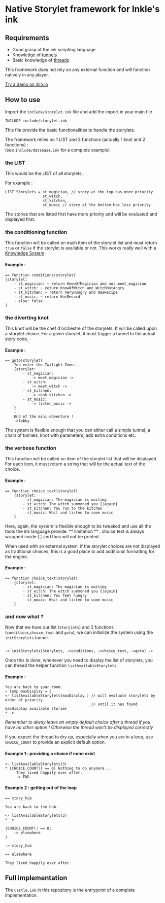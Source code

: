 # Native Storylet framework for Inkle's ink

## Requirements 

* Good grasp of the ink scripting language
* Knowledge of [tunnels](https://github.com/inkle/ink/blob/master/Documentation/WritingWithInk.md#1-tunnels)
* Basic knowledge of [threads](https://github.com/inkle/ink/blob/master/Documentation/WritingWithInk.md#2-threads)

This framework does not rely on any external function and will function natively in any player.

[Try a demo on itch.io](https://smwhr.itch.io/ink-storylets)

## How to use

Import the `include/storylet.ink` file and add the import in your main file
```
INCLUDE include/storylet.ink

```

This file provide the basic functionalities to handle the storylets.  

The framework relies on 1 LIST and 3 functions (actually 1 knot and 2 functions) :  
(see `include/database.ink` for a complete example)

### the LIST

This would be the LIST of all storylets.

For example :
```
LIST Storylets = st_magician, // story at the top has more priority
                 st_witch, 
                 st_kitchen, 
                 st_music // story at the bottom has less priority

```

The stories that are listed first have more priority and will be evaluated and displayed first.

### the conditioning function

This function will be called on each item of the storylet list and must return `true` or `false` if the storylet is available or not. This works really well with a [Knowledge System](https://github.com/inkle/ink/blob/master/Documentation/WritingWithInk.md#7-long-example-crime-scene)

#### Example :
```
== function conditions(storylet)
{storylet: 
	- st_magician: ~ return KnowOfMagician and not meet_magician
	- st_witch: ~ return KnowOfWitch and WitchNotAngry
	- st_kitchen: ~ return VeryHungry and HasRecipe
	- st_music: ~ return HasRecord
	- else: false
}

```

### the diverting knot

This knot will be the chef d'orchestre of the storylets. It will be called upon a storylet choice. For a given storylet, it must trigger a tunnel to the actual story code. 

#### Example :
```
== goto(storylet)
	You enter the Twilight Zone.
    {storylet:
        - st_magician: 
            -> meet_magician ->
        - st_witch: 
            -> meet_witch ->
        - st_kitchen: 
            -> cook_kitchen ->
        - st_music:
            -> listen_music ->
    }
    -
    End of the mini-adventure !
    ->lobby

```

The system is flexible enough that you can either call a simple tunnel, a chain of tunnels, knot with parameters, add extra conditions etc.

### the verbose function

This function will be called on item of the storylet list that will be displayed. For each item, it must return a string that will be the actual text of the choice.

#### Example :
```
== function choice_text(storylet)
    {storylet:
        - st_magician: The magician is waiting
        - st_witch: The witch summoned you {|again}
        - st_kitchen: You run to the kitchen
        - st_music: Wait and listen to some music
    }
```

Here, again, the system is flexible enough to be tweaked and use all the tools the ink language provide. 
** limitation ** : choice text is always wrapped inside `[]` and thus will not be printed.

When used with an external system, if the storylet choices are not displayed as traditional choices, this is a good place to add additional formatting for the engine.

#### Example :
```
== function choice_text(storylet)
    {storylet:
        - st_magician: The magician is waiting
        - st_witch: The witch summoned you {|again}
        - st_kitchen: You feel hungry
        - st_music: Wait and listen to some music
    }
```

### and now what ?

Now that we have our list (`Storylets`) and 3 functions (`conditions`,`choice_text` and `goto`), we can initialize the system using the `initStorylets` tunnel.

```

-> initStorylets(Storylets, ->conditions, ->choice_text, ->goto) ->

```

Once this is done, whenever you need to display the list of storylets, you can thread the helper function `listAvailableStorylets`

#### Example :

```
You are back to your room.
~ temp maxDisplay = 3
<- listAvailableStorylets(maxDisplay ) // will evaluate storylets by order of priority
									   // until it has found maxDisplay available stories
* ->

```

_Remember to alway leave an empty default choice after a thread if you have no other option ! Otherwise the thread won't be displayed correctly_

If you expect the thread to dry up, especially when you are in a loop, use `CHOICE_COUNT` to provide an explicit default option.

#### Example 1 : providing a choice if none exist

```
<- listAvailableStorylets(3)
* {CHOICE_COUNT() == 0} Nothing to do anymore ...
     They lived happily ever after.
     -> END

```

#### Example 2 : getting out of the loop

```
== story_hub

You are back to the hub.

<- listAvailableStorylets(3)
* ->

{CHOICE_COUNT() == 0:
    -> elsewhere
}

-> story_hub

== elsewhere

They lived happily ever after.

```

## Full implementation

The `Castle.ink` in this repository is the entrypoint of a complete implementation.